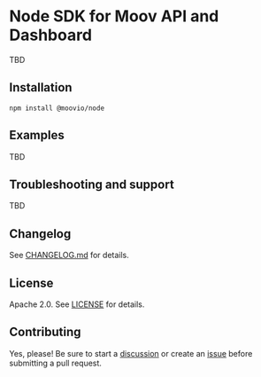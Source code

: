 # Node SDK for Moov API and Dashboard

TBD
## Installation

```shell
npm install @moovio/node
```

## Examples

TBD

## Troubleshooting and support

TBD

## Changelog

See [CHANGELOG.md](moovfinancial/moov-node/blob/main/CHANGELOG.md) for details.

## License

Apache 2.0. See [LICENSE](moovfinancial/moov-node/blob/main/LICENSE) for details.

## Contributing

Yes, please! Be sure to start a [discussion](moovfinancial/moov-node/discussions) or create an [issue](moovfinancial/moov-node/issues) before submitting a pull request.
